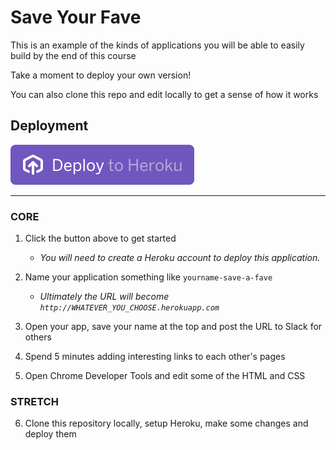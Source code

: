 # Save Your Fave

This is an example of the kinds of applications you will be able to easily build by the end of this course

Take a moment to deploy your own version!

You can also clone this repo and edit locally to get a sense of how it works

## Deployment

[![Deploy to Heroku](heroku-button.svg)](https://heroku.com/deploy?template=https://github.com/amgando/save-your-fave)


---

### CORE

1. Click the button above to get started
   - *You will need to create a Heroku account to deploy this application.*

2. Name your application something like `yourname-save-a-fave`
   - *Ultimately the URL will become `http://WHATEVER_YOU_CHOOSE.herokuapp.com`*

3. Open your app, save your name at the top and post the URL to Slack for others

4. Spend 5 minutes adding interesting links to each other's pages

5. Open Chrome Developer Tools and edit some of the HTML and CSS

### STRETCH

6. Clone this repository locally, setup Heroku, make some changes and deploy them
